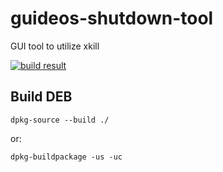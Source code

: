 # guideos-shutdown-tool
GUI tool to utilize xkill
    
[![build result](https://build.opensuse.org/projects/home:guideos/packages/guideos-stop-tool/badge.svg?type=default)](https://build.opensuse.org/package/show/home:guideos/guideos-stop-tool)    
    
## Build DEB

```
dpkg-source --build ./
```
or:
```
dpkg-buildpackage -us -uc
```
